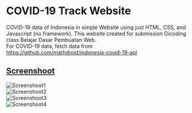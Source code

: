 # COVID-19 Track Website 
COVID-19 data of Indonesia in simple Website using just HTML, CSS, and Javascript (no framework). This website created for submission Dicoding class Belajar Dasar Pembuatan Web.  
For COVID-19 data, fetch data from 
https://github.com/mathdroid/indonesia-covid-19-api  
## <ins>Screenshoot</ins>  
![Screenshoot1](https://user-images.githubusercontent.com/41282211/81464530-bdbfe280-91ec-11ea-9df2-69361e8ce256.PNG)  
![Screenshoot2](https://user-images.githubusercontent.com/41282211/81464525-bac4f200-91ec-11ea-9139-85bf154a12d7.PNG)  
![Screenshoot3](https://user-images.githubusercontent.com/41282211/81464528-bc8eb580-91ec-11ea-8b02-4358055f64f5.PNG)  
![Screenshoot4](https://user-images.githubusercontent.com/41282211/81464529-bd274c00-91ec-11ea-94fa-53edab27c7e2.PNG)  
